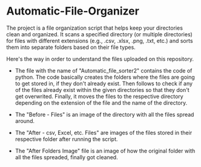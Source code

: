 # Automatic-File-Organizer
The project is a file organization script that helps keep your directories clean and organized. It scans a specified directory (or multiple directories) for files with different extensions (e.g., .csv, .xlsx, .png, .txt, etc.) and sorts them into separate folders based on their file types.

Here's the way in order to understand the files uploaded on this repository.

* The file with the name of "Automatic_file_sorter2" contains the code of python. The code basically creates the folders where the files are going to get stored in, if they don't already exist. Then follows to check if any of the files already exist within the given directories so that they don't get overwrited. Finally, it moves the files to the respective directory depending on the extension of the file and the name of the directory.

* The "Before - Files" is an image of the directory with all the files spread around.
* The "After - csv, Excel, etc. Files" are images of the files stored in their respective folder after running the script.
* The "After Folders Image" file is an image of how the original folder with all the files spreaded, finally got cleaned. 
